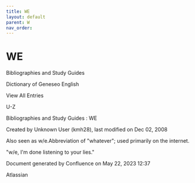 ```yaml
---
title: WE
layout: default
parent: W
nav_order:
---
```


# WE

Bibliographies and Study Guides

Dictionary of Geneseo English

View All Entries

U-Z

Bibliographies and Study Guides : WE

Created by  Unknown User (kmh28), last modified on Dec 02, 2008

Also seen as w/e.Abbreviation of &quot;whatever&quot;; used primarily on the internet.

&quot;w/e, I'm done listening to your lies.&quot; 

Document generated by Confluence on May 22, 2023 12:37

Atlassian
